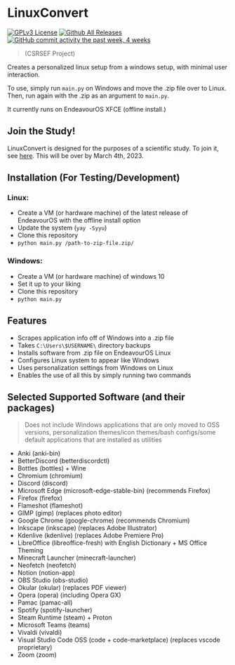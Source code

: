 # LinuxConvert

[![GPLv3 License](https://img.shields.io/badge/License-GPL%20v3-green.svg)](https://opensource.org/licenses/)
[![Github All Releases](https://img.shields.io/github/downloads/whop42/LinuxConvert/total.svg?style=flat)]()
[![GitHub commit activity the past week, 4 weeks](https://img.shields.io/github/commit-activity/w/whop42/LinuxConvert.svg?style=flat)]()

> (CSRSEF Project)

Creates a personalized linux setup from a windows setup, with minimal user interaction.

To use, simply run `main.py` on Windows and move the .zip file over to Linux. Then, run again with the .zip as an argument to `main.py`.

It currently runs on EndeavourOS XFCE (offline install.)

## Join the Study!

LinuxConvert is designed for the purposes of a scientific study. To join it, see [here](https://linuxconvert.notion.site). This will be over by March 4th, 2023.

## Installation (For Testing/Development)

### Linux:

- Create a VM (or hardware machine) of the latest release of EndeavourOS with the offline install option
- Update the system (`yay -Syyu`)
- Clone this repository
- `python main.py /path-to-zip-file.zip/`

### Windows:

- Create a VM (or hardware machine) of windows 10
- Set it up to your liking
- Clone this repository
- `python main.py`

## Features

- Scrapes application info off of Windows into a .zip file
- Takes `C:\Users\$USERNAME\` directory backups
- Installs software from .zip file on EndeavourOS Linux
- Configures Linux system to appear like Windows
- Uses personalization settings from Windows on Linux
- Enables the use of all this by simply running two commands

## Selected Supported Software (and their packages)

> Does not include Windows applications that are only moved to OSS versions, personalization themes/icon themes/bash configs/some default applications that are installed as utilities

- Anki (anki-bin)
- BetterDiscord (betterdiscordctl)
- Bottles (bottles) + Wine
- Chromium (chromium)
- Discord (discord)
- Microsoft Edge (microsoft-edge-stable-bin) (recommends Firefox)
- Firefox (firefox)
- Flameshot (flameshot)
- GIMP (gimp) (replaces photo editor)
- Google Chrome (google-chrome) (recommends Chromium)
- Inkscape (inkscape) (replaces Adobe Illustrator)
- Kdenlive (kdenlive) (replaces Adobe Premiere Pro)
- LibreOffice (libreoffice-fresh) with English Dictionary + MS Office Theming
- Minecraft Launcher (minecraft-launcher)
- Neofetch (neofetch)
- Notion (notion-app)
- OBS Studio (obs-studio)
- Okular (okular) (replaces PDF viewer)
- Opera (opera) (including Opera GX)
- Pamac (pamac-all)
- Spotify (spotify-launcher)
- Steam Runtime (steam) + Proton
- Microsoft Teams (teams)
- Vivaldi (vivaldi)
- Visual Studio Code OSS (code + code-marketplace) (replaces vscode proprietary)
- Zoom (zoom)

